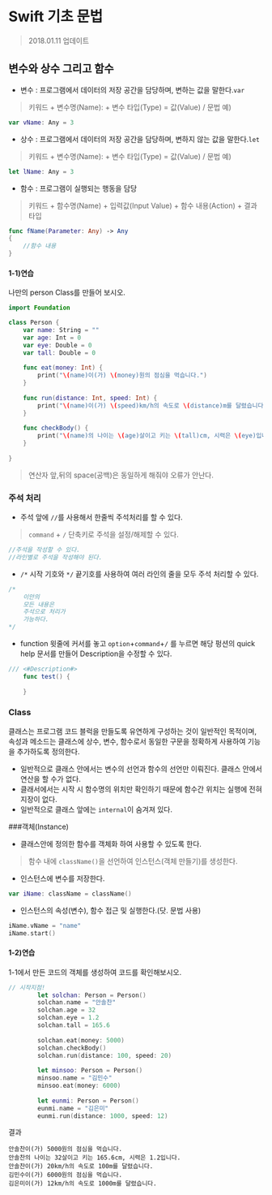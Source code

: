 # Swift 기초 문법
> 2018.01.11 업데이트

## 변수와 상수 그리고 함수
* 변수 : 프로그램에서 데이터의 저장 공간을 담당하며, 변하는 값을 말한다.`var`
> 키워드 + 변수명(Name): + 변수 타입(Type) = 값(Value) / 문법 예)
```swift
var vName: Any = 3
```
* 상수 : 프로그램에서 데이터의 저장 공간을 담당하며, 변하지 않는 값을 말한다.`let`
> 키워드 + 변수명(Name): + 변수 타입(Type) = 값(Value) / 문법 예)
```swift
let lName: Any = 3
```
* 함수 : 프로그램이 실행되는 행동을 담당
> 키워드 + 함수명(Name) + 입력값(Input Value) + 함수 내용(Action) + 결과 타입
```swift
func fName(Parameter: Any) -> Any
{
    //함수 내용
}
```


#### 1-1)연습
나만의 person Class를 만들어 보시오.
```swift
import Foundation

class Person {
    var name: String = ""
    var age: Int = 0
    var eye: Double = 0
    var tall: Double = 0
    
    func eat(money: Int) {
        print("\(name)이(가) \(money)원의 점심을 먹습니다.")
    }
    
    func run(distance: Int, speed: Int) {
        print("\(name)이(가) \(speed)km/h의 속도로 \(distance)m를 달렸습니다.")
    }
    
    func checkBody() {
        print("\(name)의 나이는 \(age)살이고 키는 \(tall)cm, 시력은 \(eye)입니다.")
    }
    
}
```
>연산자 앞,뒤의 space(공백)은 동일하게 해줘야 오류가 안난다.

### 주석 처리
* 주석 앞에 `//`를 사용해서 한줄씩 주석처리를 할 수 있다.
> `command` + `/` 단축키로 주석을 설정/해제할 수 있다.
```swift
//주석을 작성할 수 있다.
//라인별로 주석을 작성해야 된다.
```
* `/*` 시작 기호와 `*/` 끝기호를 사용하여 여러 라인의 줄을 모두 주석 처리할 수 있다.
```swift
/*
    이안의
    모든 내용은
    주석으로 처리가
    가능하다.
*/
```
* function 윗줄에 커서를 놓고 `option`+`command`+`/` 를 누르면 해당 펑션의 quick help 문서를 만들어 Description을 수정할 수 있다.
```swift
/// <#Description#>
    func test() {
        
    }
```

### Class
클래스는 프로그램 코드 블럭을 만들도록 유연하게 구성하는 것이 일반적인 목적이며, 속성과 메소드는 클래스에 상수, 변수, 함수로서 동일한 구문을 정확하게 사용하여 기능을 추가하도록 정의한다.
* 일반적으로 클래스 안에서는 변수의 선언과 함수의 선언만 이뤄진다. 클래스 안에서 연산을 할 수가 없다.  
* 클래서에서는 시작 시 함수명의 위치만 확인하기 때문에 함수간 위치는 실행에 전혀 지장이 없다.  
* 일반적으로 클래스 앞에는 `internal`이 숨겨져 있다.  

###객체(Instance)
* 클래스안에 정의한 함수를 객체화 하여 사용할 수 있도록 한다.
> 함수 내에 `className()`을 선언하여 인스턴스(객체 만들기)를 생성한다.
* 인스턴스에 변수를 저장한다.
```swift
var iName: className = className()
```
* 인스턴스의 속성(변수), 함수 접근 및 실행한다.(닷. 문법 사용)
```swift
iName.vName = "name"
iName.start()
```

#### 1-2)연습
1-1에서 만든 코드의 객체를 생성하여 코드를 확인해보시오.
```swift
// 시작지점!
        let solchan: Person = Person()
        solchan.name = "안솔찬"
        solchan.age = 32
        solchan.eye = 1.2
        solchan.tall = 165.6
        
        solchan.eat(money: 5000)
        solchan.checkBody()
        solchan.run(distance: 100, speed: 20)
        
        let minsoo: Person = Person()
        minsoo.name = "김민수"
        minsoo.eat(money: 6000)
        
        let eunmi: Person = Person()
        eunmi.name = "김은미"
        eunmi.run(distance: 1000, speed: 12)
```
결과
```
안솔찬이(가) 5000원의 점심을 먹습니다.
안솔찬의 나이는 32살이고 키는 165.6cm, 시력은 1.2입니다.
안솔찬이(가) 20km/h의 속도로 100m를 달렸습니다.
김민수이(가) 6000원의 점심을 먹습니다.
김은미이(가) 12km/h의 속도로 1000m를 달렸습니다.
```